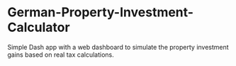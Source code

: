 # German-Property-Investment-Calculator
Simple Dash app with a web dashboard to simulate the property investment gains based on real tax calculations.
